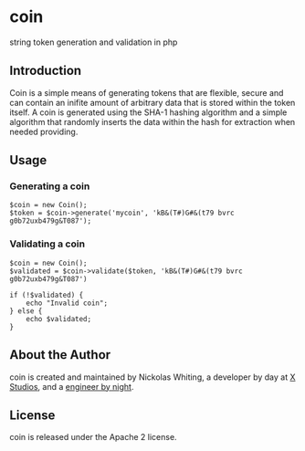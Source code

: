 # coin

string token generation and validation in php

## Introduction

Coin is a simple means of generating tokens that are flexible, secure and
can contain an inifite amount of arbitrary data that is stored within the token
itself. A coin is generated using the SHA-1 hashing algorithm and a simple algorithm
that randomly inserts the data within the hash for extraction when needed providing.

## Usage

### Generating a coin

    $coin = new Coin();
    $token = $coin->generate('mycoin', 'kB&(T#)G#&(t79 bvrc g0b72uxb479g&T087');

### Validating a coin

    $coin = new Coin();
    $validated = $coin->validate($token, 'kB&(T#)G#&(t79 bvrc g0b72uxb479g&T087')

    if (!$validated) {
        echo "Invalid coin";
    } else {
        echo $validated;
    }

## About the Author

coin is created and maintained by Nickolas Whiting, a developer by day at [X Studios](http://www.xstudiosinc.com), and a [engineer by night](http://github.com/nwhitingx).

## License

coin is released under the Apache 2 license.